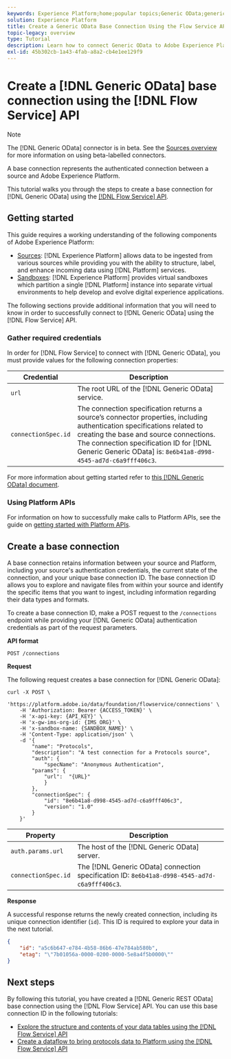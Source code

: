 ```yaml
---
keywords: Experience Platform;home;popular topics;Generic OData;generic odata
solution: Experience Platform
title: Create a Generic OData Base Connection Using the Flow Service API
topic-legacy: overview
type: Tutorial
description: Learn how to connect Generic OData to Adobe Experience Platform using the Flow Service API.
exl-id: 45b302cb-1a43-4fab-a8a2-cb4e1ee129f9
---
```

# Create a [!DNL Generic OData] base connection using the [!DNL Flow Service] API

>[!NOTE]
>
>The [!DNL Generic OData] connector is in beta. See the [Sources overview](../../../../home.md#terms-and-conditions) for more information on using beta-labelled connectors.

A base connection represents the authenticated connection between a source and Adobe Experience Platform.

This tutorial walks you through the steps to create a base connection for [!DNL Generic OData] using the [[!DNL Flow Service] API](https://www.adobe.io/experience-platform-apis/references/flow-service/).

## Getting started

This guide requires a working understanding of the following components of Adobe Experience Platform:

* [Sources](../../../../home.md): [!DNL Experience Platform] allows data to be ingested from various sources while providing you with the ability to structure, label, and enhance incoming data using [!DNL Platform] services.
* [Sandboxes](../../../../../sandboxes/home.md): [!DNL Experience Platform] provides virtual sandboxes which partition a single [!DNL Platform] instance into separate virtual environments to help develop and evolve digital experience applications.

The following sections provide additional information that you will need to know in order to successfully connect to [!DNL Generic OData] using the [!DNL Flow Service] API.

### Gather required credentials

In order for [!DNL Flow Service] to connect with [!DNL Generic OData], you must provide values for the following connection properties:

| Credential | Description |
| ---------- | ----------- |
| `url` | The root URL of the [!DNL Generic OData] service. |
| `connectionSpec.id` | The connection specification returns a source’s connector properties, including authentication specifications related to creating the base and source connections. The connection specification ID for [!DNL Generic Generic OData] is: `8e6b41a8-d998-4545-ad7d-c6a9fff406c3`. |

For more information about getting started refer to [this [!DNL Generic OData] document](https://www.odata.org/getting-started/basic-tutorial/).

### Using Platform APIs

For information on how to successfully make calls to Platform APIs, see the guide on [getting started with Platform APIs](../../../../../landing/api-guide.md).

## Create a base connection

A base connection retains information between your source and Platform, including your source's authentication credentials, the current state of the connection, and your unique base connection ID. The base connection ID allows you to explore and navigate files from within your source and identify the specific items that you want to ingest, including information regarding their data types and formats.

To create a base connection ID, make a POST request to the `/connections` endpoint while providing your [!DNL Generic OData] authentication credentials as part of the request parameters.

**API format**

```http
POST /connections
```

**Request**

The following request creates a base connection for [!DNL Generic OData]:

```shell
curl -X POST \
    'https://platform.adobe.io/data/foundation/flowservice/connections' \
    -H 'Authorization: Bearer {ACCESS_TOKEN}' \
    -H 'x-api-key: {API_KEY}' \
    -H 'x-gw-ims-org-id: {IMS_ORG}' \
    -H 'x-sandbox-name: {SANDBOX_NAME}' \
    -H 'Content-Type: application/json' \
    -d '{
        "name": "Protocols",
        "description": "A test connection for a Protocols source",
        "auth": {
            "specName": "Anonymous Authentication",
        "params": {
            "url":  "{URL}"
            }
        },
        "connectionSpec": {
            "id": "8e6b41a8-d998-4545-ad7d-c6a9fff406c3",
            "version": "1.0"
        }
    }'
```

| Property | Description |
| --------- | ----------- |
| `auth.params.url` | The host of the [!DNL Generic OData] server. |
| `connectionSpec.id` | The [!DNL Generic OData] connection specification ID: `8e6b41a8-d998-4545-ad7d-c6a9fff406c3`. |

**Response**

A successful response returns the newly created connection, including its unique connection identifier (`id`). This ID is required to explore your data in the next tutorial.

```json
{
    "id": "a5c6b647-e784-4b58-86b6-47e784ab580b",
    "etag": "\"7b01056a-0000-0200-0000-5e8a4f5b0000\""
}
```

## Next steps

By following this tutorial, you have created a [!DNL Generic REST OData] base connection using the [!DNL Flow Service] API. You can use this base connection ID in the following tutorials:

* [Explore the structure and contents of your data tables using the [!DNL Flow Service] API](../../explore/tabular.md)
* [Create a dataflow to bring protocols data to Platform using the [!DNL Flow Service] API](../../collect/protocols.md)
